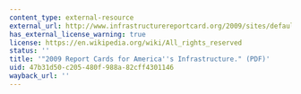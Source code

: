 ```yaml
---
content_type: external-resource
external_url: http://www.infrastructurereportcard.org/2009/sites/default/files/RC2009_full_report.pdf
has_external_license_warning: true
license: https://en.wikipedia.org/wiki/All_rights_reserved
status: ''
title: '"2009 Report Cards for America''s Infrastructure." (PDF)'
uid: 47b31d50-c205-480f-988a-82cff4301146
wayback_url: ''
---
```

